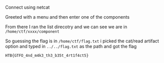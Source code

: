Connect using netcat

Greeted with a menu and then enter one of the components

From there I ran the list direcotry and we can see we are in `/home/ctf/xxxx/component`

So guessing the flag is in `/home/ctf/flag.txt` i picked the cat/read artifact option and typed in `../../flag.txt` as the path and got the flag
```
HTB{GTFO_4nd_m4k3_th3_b35t_4rt1f4ct5}
```
